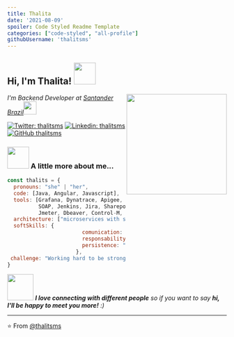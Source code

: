 ```yaml
---
title: Thalita
date: '2021-08-09'
spoiler: Code Styled Readme Template
categories: ["code-styled", "all-profile"]
githubUsername: 'thalitsms'
---
```


<h2> Hi, I'm Thalita! <img src="https://media.giphy.com/media/mGcNjsfWAjY5AEZNw6/giphy.gif" width="50"></h2>
<img align='right' src="https://media.giphy.com/media/Cglm3JaOZFSOFYx1qY/giphy.gif?cid=ecf05e47ln5lh9uic770g3ykmzpohiya1g0buaq8x1r69rz8&rid=giphy.gif&ct=g.gif" width="230">
<p><em>I'm Backend Developer at <a href="https://www.santander.com.br">Santander Brazil</a><img src="https://media.giphy.com/media/WUlplcMpOCEmTGBtBW/giphy.gif" width="30"> 
</em></p>

[![Twitter: thalitsms](https://img.shields.io/twitter/follow/thalitsms?style=social)](https://twitter.com/thalitsms)
[![Linkedin: thalitsms](https://img.shields.io/badge/-thalitsms-blue?style=flat-square&logo=Linkedin&logoColor=white&link=https://www.linkedin.com/in/thalitsms/)](https://www.linkedin.com/in/thalitsms/)
[![GitHub thalitsms](https://img.shields.io/github/followers/thaiane?label=follow&style=social)](https://github.com/Thaiane)


### <img src="https://media.giphy.com/media/VgCDAzcKvsR6OM0uWg/giphy.gif" width="50"> A little more about me...  

```javascript
const thalits = {
  pronouns: "she" | "her",
  code: [Java, Angular, Javascript],
  tools: [Grafana, Dynatrace, Apigee, Openshift, Sonarqube, 
          SOAP, Jenkins, Jira, Sharepoint, Confluence, Power BI, 
          Jmeter, Dbeaver, Control-M, ServiceNow],
  architecture: ["microservices with spring boot", "event-driven", "design system pattern"],
  softSkills: {
                        comunication: "It positively the success of a conversation as much as the speakers.",
                        responsability: "Take responsability, work hard, keep commitmentes, and make no excuses.",
                        persistence: "Seeing challenges as something I can overcome."
                      },
 challenge: "Working hard to be strong and influential in bringing more women into IT with lots of knowledge and empathy."
}
```

<img src="https://media.giphy.com/media/LnQjpWaON8nhr21vNW/giphy.gif" width="60"> <em><b>I love connecting with different people</b> so if you want to say <b>hi, I'll be happy to meet you more!</b> :)</em>

---

⭐️ From [@thalitsms](https://github.com/thalitsms)
